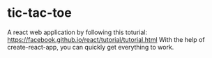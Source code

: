 # tic-tac-toe
A react web application by following this toturial: https://facebook.github.io/react/tutorial/tutorial.html
With the help of create-react-app, you can quickly get everything to work.
